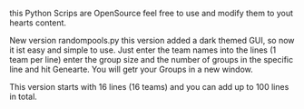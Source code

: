 this Python Scrips are OpenSource feel free to use and modify them to yout hearts content.

New version randompools.py this version added a dark themed GUI, so now it ist easy and simple to use.
Just enter the team names into the lines (1 team per line) enter the group size and the number of groups in the specific line and hit Genearte. 
You will getr your Groups in a new window.

This version starts with 16 lines (16 teams) and you can add up to 100 lines in total.
